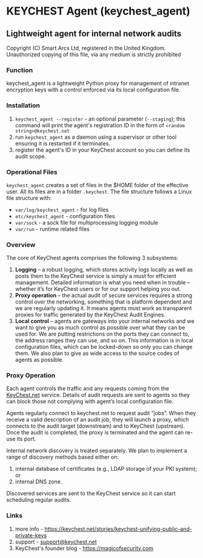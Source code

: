 # KEYCHEST Agent (keychest_agent)
  
## Lightweight agent for internal network audits  
  
Copyright (C) Smart Arcs Ltd, registered in the United Kingdom.  
Unauthorized copying of this file, via any medium is strictly prohibited  
  
### Function
 
keychest_agent is a lightweight Python proxy for management of intranet encryption keys with a control enforced via its local configuration file.  
  

### Installation
 
1. `keychest_agent --register` - an optional parameter (`--staging`); this command will print the agent's registration ID in the form of `<random string>@keychest.net`
2. run `keychest_agent` as a daemon using a supervisor or other tool ensuring it is restarted if it terminates.
3. register the agent's ID in your KeyChest account so you can define its audit scope.
  
### Operational Files
  
`keychest_agent` creates a set of files in the $HOME folder of the effective user. All its files are in a folder `.keychest`. The file structure follows a Linux file structure with:
 - `var/log/keychest_agent` - for log files  
 - `etc/keychest_agent` - configuration files  
 - `var/sock` - a sock file for multiprocessing logging module  
 - `var/run` - runtime related files  

  
### Overview 
  
The core of KeyChest agents comprises the following 3 subsystems:  
  
1. **Logging** – a robust logging, which stores activity logs locally as well as posts them to the KeyChest service is simply a must for efficient management. Detailed information is what you need when in trouble – whether it’s for KeyChest users or for our support helping you out.
2. **Proxy operation** – the actual audit of secure services requires a strong control over the networking, something that is platform dependent and we are regularly updating it. It means agents must work as transparent proxies for traffic generated by the KeyChest Audit Engines.
3. **Local control** – agents are gateways into your internal networks and we want to give you as much control as possible over what they can be used for. We are putting restrictions on the ports they can connect to, the address ranges they can use, and so on. This information is in local configuration files, which can be locked-down so only you can change them. We also plan to give as wide access to the source codes of agents as possible.  

  
### Proxy Operation
  
Each agent controls the traffic and any requests coming from the [KeyChest.net](https://keychest.net)  service. Details of audit requests are sent to agents so they can block those not complying with agent’s local configuration file.  
  
Agents regularly connect to keychest.net to request audit “jobs”. When they receive a valid description of an audit job, they will launch a proxy, which connects to the audit target (downstream) and to KeyChest (upstream). Once the audit is completed, the proxy is terminated and the agent can re-use its port.  
  
Internal network discovery is treated separately. We plan to implement a range of discovery methods based either on:  
  
1. internal database of certificates (e.g., LDAP storage of your PKI system); or  
2. internal DNS zone.  
  
Discovered services are sent to the KeyChest service so it can start scheduling regular audits.  

  
### Links
  
1. more info - https://keychest.net/stories/keychest-unifying-public-and-private-keys  
2. support - support@keychest.net  
3. KeyChest's founder blog - https://magicofsecurity.com

